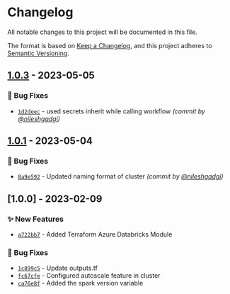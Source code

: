 # Changelog
All notable changes to this project will be documented in this file.

The format is based on [Keep a Changelog](https://keepachangelog.com/en/1.0.0/),
and this project adheres to [Semantic Versioning](https://semver.org/spec/v2.0.0.html).

## [1.0.3] - 2023-05-05
### :bug: Bug Fixes
- [`1d2deec`](https://github.com/clouddrove/test-caller/commit/1d2deec4a03a465d3e6cfa49cae98a509f13c7a3) - used secrets inherit while calling workflow *(commit by [@nileshgadgi](https://github.com/nileshgadgi))*


## [1.0.1] - 2023-05-04
### :bug: Bug Fixes
- [`8a9e592`](https://github.com/clouddrove/terraform-azure-databricks/commit/8a9e592b0e8b6c5acebcb8c4bc7b1eed46da9bf8) - Updated naming format of cluster *(commit by [@nileshgadgi](https://github.com/nileshgadgi))*


## [1.0.0] - 2023-02-09
### :sparkles: New Features
- [`a722bb7`](https://github.com/clouddrove/terraform-azure-databricks/commit/a722bb7e85699d8a643e1ec92dd2ea64f564e736) - Added Terraform Azure Databricks Module
### :bug: Bug Fixes
- [`1c899c5`](https://github.com/clouddrove/terraform-azure-databricks/commit/1c899c5b3c909499b180bffc20f8caf2ab2bb4ee) - Update outputs.tf
- [`fc67cfe`](https://github.com/clouddrove/terraform-azure-databricks/commit/fc67cfe1e96f5b602517829c9d3ef79570c826a2) - Configured autoscale feature in cluster
- [`ca76e8f`](https://github.com/clouddrove/terraform-azure-databricks/commit/ca76e8f7e454cfcbfd75b142624da1e35c0ff1d8) - Added the spark version variable

[1.0.1]: https://github.com/clouddrove/terraform-azure-databricks/compare/1.0.0...1.0.1
[1.0.3]: https://github.com/clouddrove/test-caller/compare/1.0.2...1.0.3